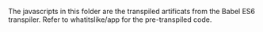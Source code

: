 The javascripts in this folder are the transpiled artificats from the Babel ES6 transpiler. Refer to whatitslike/app for the pre-transpiled code.